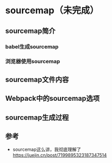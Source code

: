 # sourcemap（未完成）

## sourcemap简介

### babel生成sourcemap

### 浏览器使用sourcemap

## sourcemap文件内容

## Webpack中的sourcemap选项

## sourcemap生成过程

## 参考
- sourcemap这么讲，我彻底理解了\
  https://juejin.cn/post/7199895323187347514

